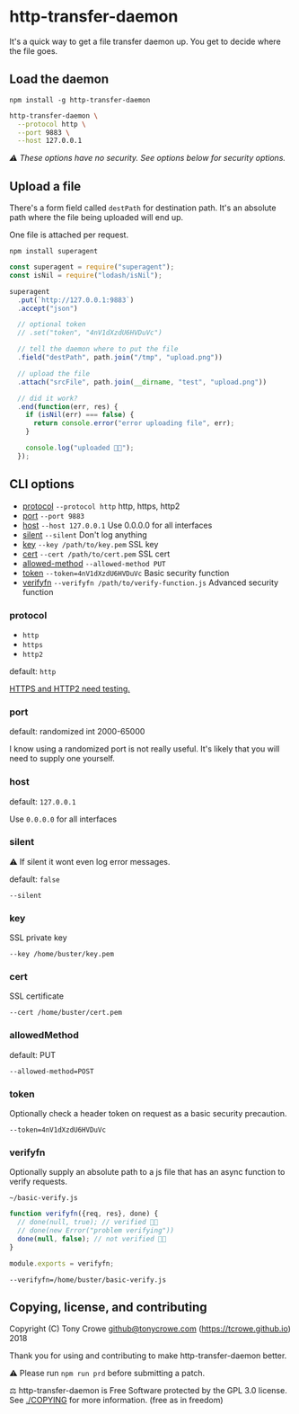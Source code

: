 
# http-transfer-daemon

It's a quick way to get a file transfer daemon up. You get to decide where the file goes.

## Load the daemon

`npm install -g http-transfer-daemon`

```sh
http-transfer-daemon \
  --protocol http \
  --port 9883 \
  --host 127.0.0.1
```

*⚠️ These options have no security. See options below for security options.*

## Upload a file

There's a form field called `destPath` for destination path. It's an absolute path where the file being uploaded will end up.

One file is attached per request.

`npm install superagent`

```js
const superagent = require("superagent");
const isNil = require("lodash/isNil");

superagent
  .put(`http://127.0.0.1:9883`)
  .accept("json")

  // optional token
  // .set("token", "4nV1dXzdU6HVDuVc")

  // tell the daemon where to put the file
  .field("destPath", path.join("/tmp", "upload.png"))

  // upload the file
  .attach("srcFile", path.join(__dirname, "test", "upload.png"))

  // did it work?
  .end(function(err, res) {
    if (isNil(err) === false) {
      return console.error("error uploading file", err);
    }

    console.log("uploaded 👍🏻");
  });
```

## CLI options

+ [protocol](#protocol) `--protocol http` http, https, http2
+ [port](#port) `--port 9883`
+ [host](#host) `--host 127.0.0.1` Use 0.0.0.0 for all interfaces
+ [silent](#silent) `--silent` Don't log anything
+ [key](#key) `--key /path/to/key.pem` SSL key
+ [cert](#cert) `--cert /path/to/cert.pem` SSL cert
+ [allowed-method](#allowed-method) `--allowed-method PUT`
+ [token](#token) `--token=4nV1dXzdU6HVDuVc` Basic security function
+ [verifyfn](#verifyfn) `--verifyfn /path/to/verify-function.js` Advanced security function

### protocol

+ `http`
+ `https`
+ `http2`

default: `http`

[HTTPS and HTTP2 need testing.](https://github.com/tcrowe/http-transfer-daemon/issues)

### port

default: randomized int 2000-65000

I know using a randomized port is not really useful. It's likely that you will need to supply one yourself.

### host

default: `127.0.0.1`

Use `0.0.0.0` for all interfaces

### silent

⚠️ If silent it wont even log error messages.

default: `false`

`--silent`

### key

SSL private key

`--key /home/buster/key.pem`

### cert

SSL certificate

`--cert /home/buster/cert.pem`

### allowedMethod

 default: PUT

 `--allowed-method=POST`

### token

Optionally check a header token on request as a basic security precaution.

`--token=4nV1dXzdU6HVDuVc`

### verifyfn

Optionally supply an absolute path to a js file that has an async function to verify requests.

`~/basic-verify.js`

```js
function verifyfn({req, res}, done) {
  // done(null, true); // verified 👍🏻
  // done(new Error("problem verifying"))
  done(null, false); // not verified 👎🏻
}

module.exports = verifyfn;
```

`--verifyfn=/home/buster/basic-verify.js`

## Copying, license, and contributing

Copyright (C) Tony Crowe <github@tonycrowe.com> (https://tcrowe.github.io) 2018

Thank you for using and contributing to make http-transfer-daemon better.

⚠️ Please run `npm run prd` before submitting a patch.

⚖️ http-transfer-daemon is Free Software protected by the GPL 3.0 license. See [./COPYING](./COPYING) for more information. (free as in freedom)
